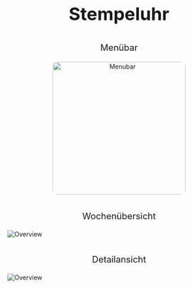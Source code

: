 <p align="center" style="font-size: 40px;font-weight: bold">
Stempeluhr
</p>

<p align="center" style="font-size: 20px;">Menübar</p>
<p align="center">
<img src="https://github.com/WINBIGFOX/Stempeluhr/blob/main/.github/images/menubar.png?raw=true" style="border-radius: 10px" alt="Menubar" width="300"/>
<br/>
<br/>
<p align="center" style="font-size: 20px;">Wochenübersicht</p>
<picture>
  <source media="(prefers-color-scheme: dark)" srcset="https://github.com/WINBIGFOX/Stempeluhr/blob/main/.github/images/overview.png?raw=true">
  <img alt="Overview" src="https://github.com/WINBIGFOX/Stempeluhr/blob/main/.github/images/overviewLight.png?raw=true">
</picture>
<br/>
<br/>
<p align="center" style="font-size: 20px;">Detailansicht</p>
<picture >
  <source media="(prefers-color-scheme: dark)" srcset="https://github.com/WINBIGFOX/Stempeluhr/blob/main/.github/images/day.png?raw=true">
  <img alt="Overview" src="https://github.com/WINBIGFOX/Stempeluhr/blob/main/.github/images/dayLight.png?raw=true">
</picture>
</p>
